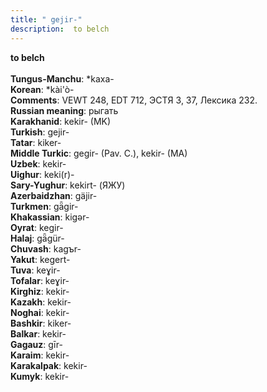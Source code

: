 ```yaml
---
title: " gejir-"
description:  to belch
---
```

<strong> to belch</strong><br><br>
<strong>Tungus-Manchu</strong>:  *kaxa-<br>
<strong>Korean</strong>:  *kài'ò-<br>
<strong>Comments</strong>:  VEWT 248, EDT 712, ЭСТЯ 3, 37, Лексика 232.<br>
<strong>Russian meaning</strong>:  рыгать<br>
<strong>Karakhanid</strong>:  kekir- (MK)<br>
<strong>Turkish</strong>:  gejir-<br>
<strong>Tatar</strong>:  kiker-<br>
<strong>Middle Turkic</strong>:  gegir- (Pav. C.), kekir- (MA)<br>
<strong>Uzbek</strong>:  kekir-<br>
<strong>Uighur</strong>:  keki(r)-<br>
<strong>Sary-Yughur</strong>:  kekirt- (ЯЖУ)<br>
<strong>Azerbaidzhan</strong>:  gäjir-<br>
<strong>Turkmen</strong>:  gǟgir-<br>
<strong>Khakassian</strong>:  kigǝr-<br>
<strong>Oyrat</strong>:  kegir-<br>
<strong>Halaj</strong>:  gǟgür-<br>
<strong>Chuvash</strong>:  kagъr-<br>
<strong>Yakut</strong>:  kegert-<br>
<strong>Tuva</strong>:  keɣir-<br>
<strong>Tofalar</strong>:  keɣir-<br>
<strong>Kirghiz</strong>:  kekir-<br>
<strong>Kazakh</strong>:  kekir-<br>
<strong>Noghai</strong>:  kekir-<br>
<strong>Bashkir</strong>:  kiker-<br>
<strong>Balkar</strong>:  kekir-<br>
<strong>Gagauz</strong>:  gīr-<br>
<strong>Karaim</strong>:  kekir-<br>
<strong>Karakalpak</strong>:  kekir-<br>
<strong>Kumyk</strong>:  kekir-<br>


